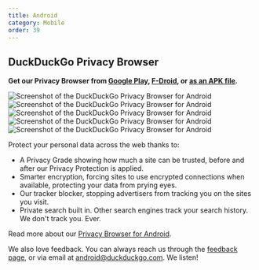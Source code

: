 ```yaml
---
title: Android
category: Mobile
order: 39
---
```

<html><head><style>&#xD;
.screenshots {&#xD;
  text-align: center;&#xD;
}&#xD;
.screenshots img {&#xD;
  margin: 2px;&#xD;
  max-width: 220px;&#xD;
}&#xD;
</style></head><body><h2>DuckDuckGo Privacy Browser</h2>&#xD;
&#xD;
<p><strong>Get our Privacy Browser from <a href="https://play.google.com/store/apps/details?id=com.duckduckgo.mobile.android">Google Play</a>, <a href="https://f-droid.org/packages/com.duckduckgo.mobile.android/">F-Droid</a>, or <a href="https://github.com/duckduckgo/Android/releases">as an APK file</a>.</strong></p>&#xD;
&#xD;
<p class="screenshots">&#xD;
  <img alt="Screenshot of the DuckDuckGo Privacy Browser for Android" src="/edition-jekyll-template/images/25a645563fb8f24957f82b4377b06f9b.jpg"></img><img alt="Screenshot of the DuckDuckGo Privacy Browser for Android" src="/edition-jekyll-template/images/a7ecd474f7e725d71d72af6b8dc42174.jpg"></img><img alt="Screenshot of the DuckDuckGo Privacy Browser for Android" src="/edition-jekyll-template/images/193ed08bc4a6ea49e8883bce8728c2f0.jpg"></img><img alt="Screenshot of the DuckDuckGo Privacy Browser for Android" src="/edition-jekyll-template/images/52b7bcfbf9a4b68d444268384c721170.jpg"></img><img alt="Screenshot of the DuckDuckGo Privacy Browser for Android" src="/edition-jekyll-template/images/35ba2f9c47deb4c3298458767771677e.jpg"></img></p>&#xD;
&#xD;
<p>Protect your personal data across the web thanks to:</p>&#xD;
&#xD;
<ul><li>A Privacy Grade showing how much a site can be trusted, before and after our Privacy Protection is applied.</li>&#xD;
  <li>Smarter encryption, forcing sites to use encrypted connections when available, protecting your data from prying eyes.</li>&#xD;
  <li>Our tracker blocker, stopping advertisers from tracking you on the sites you visit.</li>&#xD;
  <li>Private search built in. Other search engines track your search history. We don't track you. Ever.</li>&#xD;
</ul><p>Read more about our <a href="https://duckduckgo.com/app">Privacy Browser for Android</a>.</p>&#xD;
&#xD;
<p>We also love feedback. You can always reach us through the <a href="https://duckduckgo.com/feedback">feedback page</a>, or via email at <a href="mailto:android@duckduckgo.com">android@duckduckgo.com</a>. We listen!</p></body></html>